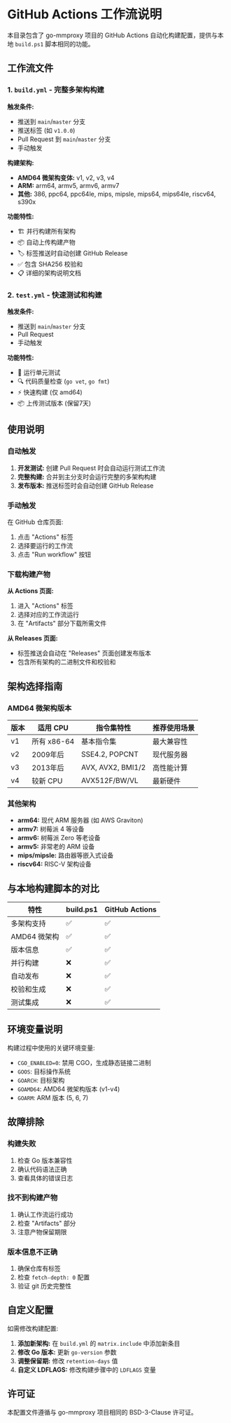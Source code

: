 # GitHub Actions 工作流说明

本目录包含了 go-mmproxy 项目的 GitHub Actions 自动化构建配置，提供与本地 `build.ps1` 脚本相同的功能。

## 工作流文件

### 1. `build.yml` - 完整多架构构建

**触发条件:**
- 推送到 `main`/`master` 分支
- 推送标签 (如 `v1.0.0`)
- Pull Request 到 `main`/`master` 分支
- 手动触发

**构建架构:**
- **AMD64 微架构变体:** v1, v2, v3, v4
- **ARM:** arm64, armv5, armv6, armv7
- **其他:** 386, ppc64, ppc64le, mips, mipsle, mips64, mips64le, riscv64, s390x

**功能特性:**
- 🏗️ 并行构建所有架构
- 📦 自动上传构建产物
- 🏷️ 标签推送时自动创建 GitHub Release
- ✅ 包含 SHA256 校验和
- 📋 详细的架构说明文档

### 2. `test.yml` - 快速测试和构建

**触发条件:**
- 推送到 `main`/`master` 分支
- Pull Request
- 手动触发

**功能特性:**
- 🧪 运行单元测试
- 🔍 代码质量检查 (`go vet`, `go fmt`)
- ⚡ 快速构建 (仅 amd64)
- 📦 上传测试版本 (保留7天)

## 使用说明

### 自动触发

1. **开发测试:** 创建 Pull Request 时会自动运行测试工作流
2. **完整构建:** 合并到主分支时会运行完整的多架构构建
3. **发布版本:** 推送标签时会自动创建 GitHub Release

### 手动触发

在 GitHub 仓库页面:
1. 点击 "Actions" 标签
2. 选择要运行的工作流
3. 点击 "Run workflow" 按钮

### 下载构建产物

**从 Actions 页面:**
1. 进入 "Actions" 标签
2. 选择对应的工作流运行
3. 在 "Artifacts" 部分下载所需文件

**从 Releases 页面:**
- 标签推送会自动在 "Releases" 页面创建发布版本
- 包含所有架构的二进制文件和校验和

## 架构选择指南

### AMD64 微架构版本

| 版本 | 适用 CPU | 指令集特性 | 推荐使用场景 |
|------|----------|------------|-------------|
| v1 | 所有 x86-64 | 基本指令集 | 最大兼容性 |
| v2 | 2009年后 | SSE4.2, POPCNT | 现代服务器 |
| v3 | 2013年后 | AVX, AVX2, BMI1/2 | 高性能计算 |
| v4 | 较新 CPU | AVX512F/BW/VL | 最新硬件 |

### 其他架构

- **arm64:** 现代 ARM 服务器 (如 AWS Graviton)
- **armv7:** 树莓派 4 等设备
- **armv6:** 树莓派 Zero 等老设备
- **armv5:** 非常老的 ARM 设备
- **mips/mipsle:** 路由器等嵌入式设备
- **riscv64:** RISC-V 架构设备

## 与本地构建脚本的对比

| 特性 | build.ps1 | GitHub Actions |
|------|-----------|----------------|
| 多架构支持 | ✅ | ✅ |
| AMD64 微架构 | ✅ | ✅ |
| 版本信息 | ✅ | ✅ |
| 并行构建 | ❌ | ✅ |
| 自动发布 | ❌ | ✅ |
| 校验和生成 | ❌ | ✅ |
| 测试集成 | ❌ | ✅ |

## 环境变量说明

构建过程中使用的关键环境变量:

- `CGO_ENABLED=0`: 禁用 CGO，生成静态链接二进制
- `GOOS`: 目标操作系统
- `GOARCH`: 目标架构
- `GOAMD64`: AMD64 微架构版本 (v1-v4)
- `GOARM`: ARM 版本 (5, 6, 7)

## 故障排除

### 构建失败
1. 检查 Go 版本兼容性
2. 确认代码语法正确
3. 查看具体的错误日志

### 找不到构建产物
1. 确认工作流运行成功
2. 检查 "Artifacts" 部分
3. 注意产物保留期限

### 版本信息不正确
1. 确保仓库有标签
2. 检查 `fetch-depth: 0` 配置
3. 验证 git 历史完整性

## 自定义配置

如需修改构建配置:

1. **添加新架构:** 在 `build.yml` 的 `matrix.include` 中添加新条目
2. **修改 Go 版本:** 更新 `go-version` 参数
3. **调整保留期:** 修改 `retention-days` 值
4. **自定义 LDFLAGS:** 修改构建步骤中的 `LDFLAGS` 变量

## 许可证

本配置文件遵循与 go-mmproxy 项目相同的 BSD-3-Clause 许可证。